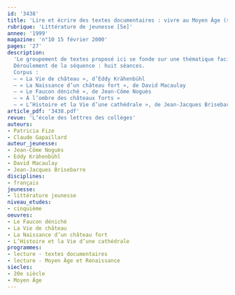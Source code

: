 ```yaml
---
id: '3438'
title: 'Lire et écrire des textes documentaires : vivre au Moyen Âge (séquence)'
rubrique: 'Littérature de jeunesse [5e]'
annee: '1999'
magazine: 'n°10 15 février 2000'
pages: '27'
description: 
  'Le groupement de textes proposé ici se fonde sur une thématique facilement identifiable et sur une période que les divers programmes de cinquième prennent pour objet d’étude : le Moyen Âge. C’est volontairement que les références des extraits ne sont communiquées aux élèves qu’en fin de séquence. De la lecture cursive à la recherche d’informations, l’objectif est de donner aux élèves les outils nécessaires à une autonomie véritable de lecteur et de scripteur. Or les textes et les ouvrages à vocation informative sont, pour la plupart, fortement narrativisés et, de fait, les frontières entre roman d’aventures, roman historique et récit documentaire sont souvent très ténues. Pour être capable de faire face à tout projet, l’élève doit apprendre à distinguer la manière dont est véhiculée l’information de l’information elle-même.
  Déroulement de la séquence : huit séances.
  Corpus :
  – « La Vie de château », d’Eddy Krähenbühl
  – « La Naissance d’un château fort », de David Macaulay
  – « Le Faucon déniché », de Jean-Côme Noguès
  – « À l’ombre des châteaux forts »
  – « L’Histoire et la Vie d’une cathédrale », de Jean-Jacques Brisebarre'
article_pdf: '3438.pdf'
revue: 'L’école des lettres des collèges'
auteurs:
- Patricia Fize
- Claude Gapaillard
auteur_jeunesse:
- Jean-Côme Noguès
- Eddy Krähenbühl
- David Macaulay
- Jean-Jacques Brisebarre
disciplines:
- français
jeunesse:
- littérature jeunesse
niveau_etudes:
- cinquième
oeuvres:
- Le Faucon déniché
- La Vie de château
- La Naissance d’un château fort
- L’Histoire et la Vie d’une cathédrale
programmes:
- lecture - textes documentaires
- lecture - Moyen Âge et Renaissance
siecles:
- 20e siècle
- Moyen Âge
---
```

